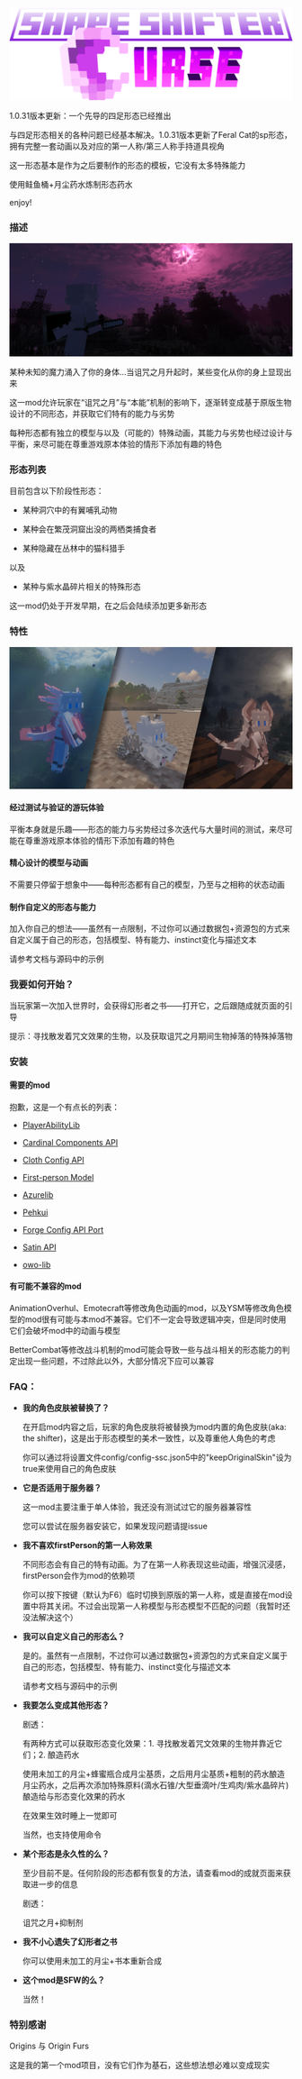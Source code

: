 
![](../img/Banner.png)

1.0.31版本更新：一个先导的四足形态已经推出

与四足形态相关的各种问题已经基本解决。1.0.31版本更新了Feral Cat的sp形态，拥有完整一套动画以及对应的第一人称/第三人称手持道具视角

这一形态基本是作为之后要制作的形态的模板，它没有太多特殊能力

使用鲑鱼桶+月尘药水炼制形态药水

enjoy!

### 描述

![](../img/img2.jpg)

某种未知的魔力涌入了你的身体…当诅咒之月升起时，某些变化从你的身上显现出来

这一mod允许玩家在“诅咒之月”与“本能”机制的影响下，逐渐转变成基于原版生物设计的不同形态，并获取它们特有的能力与劣势

每种形态都有独立的模型与以及（可能的）特殊动画，其能力与劣势也经过设计与平衡，来尽可能在尊重游戏原本体验的情形下添加有趣的特色

### 形态列表

目前包含以下阶段性形态：

- 某种洞穴中的有翼哺乳动物

- 某种会在繁茂洞窟出没的两栖类捕食者

- 某种隐藏在丛林中的猫科猎手

以及

- 某种与紫水晶碎片相关的特殊形态

这一mod仍处于开发早期，在之后会陆续添加更多新形态

### 特性

![](../img/img1.jpg)

#### 经过测试与验证的游玩体验

平衡本身就是乐趣——形态的能力与劣势经过多次迭代与大量时间的测试，来尽可能在尊重游戏原本体验的情形下添加有趣的特色

#### 精心设计的模型与动画

不需要只停留于想象中——每种形态都有自己的模型，乃至与之相称的状态动画

#### 制作自定义的形态与能力

加入你自己的想法——虽然有一点限制，不过你可以通过数据包+资源包的方式来自定义属于自己的形态，包括模型、特有能力、instinct变化与描述文本

请参考文档与源码中的示例

### 我要如何开始？

当玩家第一次加入世界时，会获得幻形者之书——打开它，之后跟随成就页面的引导

提示：寻找散发着咒文效果的生物，以及获取诅咒之月期间生物掉落的特殊掉落物

### 安装

#### 需要的mod

抱歉，这是一个有点长的列表：

-   [PlayerAbilityLib](https://www.curseforge.com/minecraft/mc-mods/pal)

-   [Cardinal Components API](https://www.curseforge.com/minecraft/mc-mods/cardinal-components-api)

-   [Cloth Config API](https://www.curseforge.com/minecraft/mc-mods/cloth-config)

-   [First-person Model](https://www.curseforge.com/minecraft/mc-mods/first-person-model)

-   [Azurelib](https://www.curseforge.com/minecraft/mc-mods/azurelib)

-   [Pehkui](https://www.curseforge.com/minecraft/mc-mods/pehkui)

-   [Forge Config API Port](https://www.curseforge.com/minecraft/mc-mods/forge-config-api-port-fabric)

-   [Satin API](https://www.curseforge.com/minecraft/mc-mods/satin-api)

-   [owo-lib](https://www.curseforge.com/minecraft/mc-mods/owo-lib)


#### 有可能不兼容的mod

AnimationOverhul、Emotecraft等修改角色动画的mod，以及YSM等修改角色模型的mod很有可能与本mod不兼容。它们不一定会导致逻辑冲突，但是同时使用它们会破坏mod中的动画与模型

BetterCombat等修改战斗机制的mod可能会导致一些与战斗相关的形态能力的判定出现一些问题，不过除此以外，大部分情况下应可以兼容

### FAQ：

- **我的角色皮肤被替换了？**

   在开启mod内容之后，玩家的角色皮肤将被替换为mod内置的角色皮肤(aka: the shifter)，这是出于形态模型的美术一致性，以及尊重他人角色的考虑

   你可以通过将设置文件config/config-ssc.json5中的"keepOriginalSkin"设为true来使用自己的角色皮肤

- **它是否适用于服务器？**

   这一mod主要注重于单人体验，我还没有测试过它的服务器兼容性

   您可以尝试在服务器安装它，如果发现问题请提issue

- **我不喜欢firstPerson的第一人称效果**

   不同形态会有自己的特有动画。为了在第一人称表现这些动画，增强沉浸感，firstPerson会作为mod的依赖项

   你可以按下按键（默认为F6）临时切换到原版的第一人称，或是直接在mod设置中将其关闭。不过会出现第一人称模型与形态模型不匹配的问题（我暂时还没法解决这个）

- **我可以自定义自己的形态么？**

   是的。虽然有一点限制，不过你可以通过数据包+资源包的方式来自定义属于自己的形态，包括模型、特有能力、instinct变化与描述文本

   请参考文档与源码中的示例

- **我要怎么变成其他形态？**

   剧透：

   有两种方式可以获取形态变化效果：1. 寻找散发着咒文效果的生物并靠近它们；2. 酿造药水

   使用未加工的月尘+蜂蜜瓶合成月尘基质，之后用月尘基质+粗制的药水酿造月尘药水，之后再次添加特殊原料(滴水石锥/大型垂滴叶/生鸡肉/紫水晶碎片)酿造给与形态变化效果的药水

   在效果生效时睡上一觉即可

   当然，也支持使用命令

- **某个形态是永久性的么？**

   至少目前不是。任何阶段的形态都有恢复的方法，请查看mod的成就页面来获取进一步的信息

   剧透：

   诅咒之月+抑制剂

- **我不小心遗失了幻形者之书**

   你可以使用未加工的月尘+书本重新合成

- **这个mod是SFW的么？**

   当然！

### 特别感谢

Origins 与 Origin Furs

这是我的第一个mod项目，没有它们作为基石，这些想法想必难以变成现实
